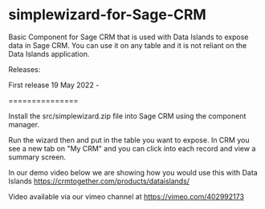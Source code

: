 # simplewizard-for-Sage-CRM
Basic Component for Sage CRM that is used with Data Islands to expose data in Sage CRM. You can use it on any table and it is not reliant on the Data Islands application. 

Releases:

First release 19 May 2022 - 

===============

Install the src/simplewizard.zip file into Sage CRM using the component manager. 

Run the wizard then and put in the table you want to expose. In CRM you see a new tab on "My CRM" and you can click into each record and view a summary screen. 

In our demo video below we are showing how you would use this with Data Islands https://crmtogether.com/products/dataislands/


Video available via our vimeo channel at https://vimeo.com/402992173

